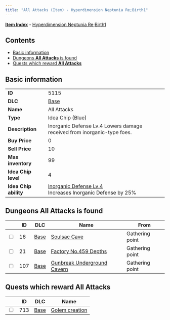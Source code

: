 ```yaml
---
title: "All Attacks (Item) - Hyperdimension Neptunia Re;Birth1"
---
```


[**Item Index**](/neptunia/rb1/item/index.html) - [Hyperdimension Neptunia Re;Birth1](/neptunia/rb1)

## Contents

- [Basic information](#basic-information)
- [Dungeons **All Attacks** is found](#dungeons-all-attacks-is-found)
- [Quests which reward **All Attacks**](#quests-which-reward-all-attacks)

## Basic information

|   |   |
| -- | -- |
| **ID** | 5115 |
| **DLC** | [Base](/neptunia/rb1/dlc/1-base.html) |
| **Name** | All Attacks |
| **Type** | Idea Chip (Blue) |
| **Description** | Inorganic Defense Lv.4 Lowers damage received from inorganic-type foes. |
| **Buy Price** | 0 |
| **Sell Price** | 10 |
| **Max inventory** | 99 |
| **Idea Chip level** | 4 |
| **Idea Chip ability** | [Inorganic Defense Lv.4](/neptunia/rb1/avatar/1-9614-inorganic-defense-lv-4.html)<br />Increases Inorganic Defense by 25% |


## Dungeons **All Attacks** is found

|    | ID | DLC | Name | From |
| -- | -- | --- | ---- | ---- |
| <input type="checkbox" id="rb1-dungeon-1-16" class="trackbox" /> | 16 | [Base](/neptunia/rb1/dlc/1-base.html) | [Soulsac Cave](/neptunia/rb1/dungeon/1-16-soulsac-cave.html) | Gathering point |
| <input type="checkbox" id="rb1-dungeon-1-21" class="trackbox" /> | 21 | [Base](/neptunia/rb1/dlc/1-base.html) | [Factory No.459 Depths](/neptunia/rb1/dungeon/1-21-factory-no-459-depths.html) | Gathering point |
| <input type="checkbox" id="rb1-dungeon-1-107" class="trackbox" /> | 107 | [Base](/neptunia/rb1/dlc/1-base.html) | [Gunbreak Underground Cavern](/neptunia/rb1/dungeon/1-107-gunbreak-underground-cavern.html) | Gathering point |


## Quests which reward **All Attacks**

|    | ID | DLC | Name |
| -- | -- | --- | ---- |
| <input type="checkbox" id="rb1-quest-1-713" class="trackbox" /> | 713 | [Base](/neptunia/rb1/dlc/1-base.html) | [Golem creation](/neptunia/rb1/quest/1-713-golem-creation.html) |
